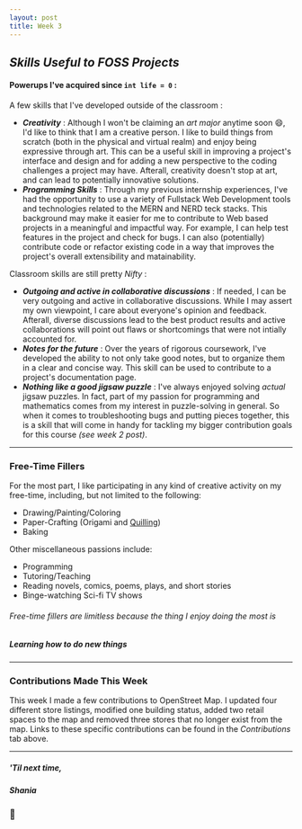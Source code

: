 ```yaml
---
layout: post
title: Week 3
---
```



## *Skills Useful to FOSS Projects*
#### Powerups I've acquired since `int life = 0` :

A few skills that I've developed outside of the classroom :  
- *<b>Creativity</b>* : Although I won't be claiming an *art major* anytime soon :smile:, I'd like to think that I am a creative person. I like to build things from scratch (both in the physical and virtual realm) and enjoy being expressive through art. This can be a useful skill in improving a project's interface and design and for adding a new perspective to the coding challenges a project may have. Afterall, creativity doesn't stop at art, and can lead to potentially innovative solutions.    
- *<b>Programming Skills</b>* : Through my previous internship experiences, I've had the opportunity to use a variety of Fullstack Web Development tools and technologies related to the MERN and NERD teck stacks. This background may make it easier for me to contribute to Web based projects in a meaningful and impactful way. For example, I can help test features in the project and check for bugs. I can also (potentially) contribute code or refactor existing code in a way that improves the project's overall extensibility and matainability.  

Classroom skills are still pretty *Nifty* :  
- *<b>Outgoing and active in collaborative discussions</b>* : If needed, I can be very outgoing and active in collaborative discussions. While I may assert my own viewpoint, I care about everyone's opinion and feedback. Afterall, diverse discussions lead to the best product results and active collaborations will point out flaws or shortcomings that were not intially accounted for.  
- *<b>Notes for the future</b>* : Over the years of rigorous coursework, I've developed the ability to not only take good notes, but to organize them in a clear and concise way. This skill can be used to contribute to a project's documentation page.  
- *<b>Nothing like a good jigsaw puzzle</b>* : I've always enjoyed solving *actual* jigsaw puzzles. In fact, part of my passion for programming and mathematics comes from my interest in puzzle-solving in general. So when it comes to troubleshooting bugs and putting pieces together, this is a skill that will come in handy for tackling my bigger contribution goals for this course *(see week 2 post)*.  
    
---
### Free-Time Fillers  

For the most part, I like participating in any kind of creative activity on my free-time, including, but not limited to the following:
  * Drawing/Painting/Coloring
  * Paper-Crafting  (Origami and [Quilling](https://en.wiktionary.org/wiki/quilling#English))
  * Baking 
  
Other miscellaneous passions include:
  * Programming
  * Tutoring/Teaching
  * Reading novels, comics, poems, plays, and short stories
  * Binge-watching Sci-fi TV shows
   
###### Free-time fillers are limitless because the thing I enjoy doing the most is
##### *<b>Learning how to do new things</b>*  
---
### Contributions Made This Week

This week I made a few contributions to OpenStreet Map. I updated four different store listings, modified one building status, added two retail spaces to the map and removed three stores that no longer exist from the map. Links to these specific contributions can be found in the *Contributions* tab above.  

--- 
##### *'Til next time,*
##### Shania
### :mushroom: